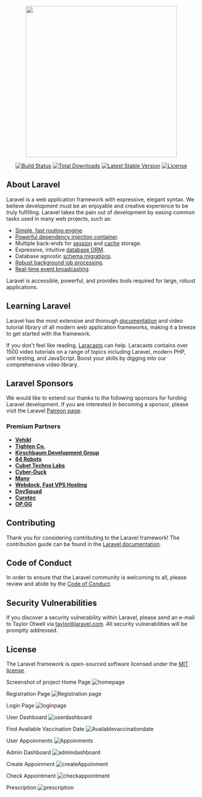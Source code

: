 <p align="center"><a href="https://laravel.com" target="_blank"><img src="https://raw.githubusercontent.com/laravel/art/master/logo-lockup/5%20SVG/2%20CMYK/1%20Full%20Color/laravel-logolockup-cmyk-red.svg" width="400"></a></p>

<p align="center">
<a href="https://travis-ci.org/laravel/framework"><img src="https://travis-ci.org/laravel/framework.svg" alt="Build Status"></a>
<a href="https://packagist.org/packages/laravel/framework"><img src="https://img.shields.io/packagist/dt/laravel/framework" alt="Total Downloads"></a>
<a href="https://packagist.org/packages/laravel/framework"><img src="https://img.shields.io/packagist/v/laravel/framework" alt="Latest Stable Version"></a>
<a href="https://packagist.org/packages/laravel/framework"><img src="https://img.shields.io/packagist/l/laravel/framework" alt="License"></a>
</p>

## About Laravel

Laravel is a web application framework with expressive, elegant syntax. We believe development must be an enjoyable and creative experience to be truly fulfilling. Laravel takes the pain out of development by easing common tasks used in many web projects, such as:

- [Simple, fast routing engine](https://laravel.com/docs/routing).
- [Powerful dependency injection container](https://laravel.com/docs/container).
- Multiple back-ends for [session](https://laravel.com/docs/session) and [cache](https://laravel.com/docs/cache) storage.
- Expressive, intuitive [database ORM](https://laravel.com/docs/eloquent).
- Database agnostic [schema migrations](https://laravel.com/docs/migrations).
- [Robust background job processing](https://laravel.com/docs/queues).
- [Real-time event broadcasting](https://laravel.com/docs/broadcasting).

Laravel is accessible, powerful, and provides tools required for large, robust applications.

## Learning Laravel

Laravel has the most extensive and thorough [documentation](https://laravel.com/docs) and video tutorial library of all modern web application frameworks, making it a breeze to get started with the framework.

If you don't feel like reading, [Laracasts](https://laracasts.com) can help. Laracasts contains over 1500 video tutorials on a range of topics including Laravel, modern PHP, unit testing, and JavaScript. Boost your skills by digging into our comprehensive video library.

## Laravel Sponsors

We would like to extend our thanks to the following sponsors for funding Laravel development. If you are interested in becoming a sponsor, please visit the Laravel [Patreon page](https://patreon.com/taylorotwell).

### Premium Partners

- **[Vehikl](https://vehikl.com/)**
- **[Tighten Co.](https://tighten.co)**
- **[Kirschbaum Development Group](https://kirschbaumdevelopment.com)**
- **[64 Robots](https://64robots.com)**
- **[Cubet Techno Labs](https://cubettech.com)**
- **[Cyber-Duck](https://cyber-duck.co.uk)**
- **[Many](https://www.many.co.uk)**
- **[Webdock, Fast VPS Hosting](https://www.webdock.io/en)**
- **[DevSquad](https://devsquad.com)**
- **[Curotec](https://www.curotec.com/services/technologies/laravel/)**
- **[OP.GG](https://op.gg)**

## Contributing

Thank you for considering contributing to the Laravel framework! The contribution guide can be found in the [Laravel documentation](https://laravel.com/docs/contributions).

## Code of Conduct

In order to ensure that the Laravel community is welcoming to all, please review and abide by the [Code of Conduct](https://laravel.com/docs/contributions#code-of-conduct).

## Security Vulnerabilities

If you discover a security vulnerability within Laravel, please send an e-mail to Taylor Otwell via [taylor@laravel.com](mailto:taylor@laravel.com). All security vulnerabilities will be promptly addressed.

## License

The Laravel framework is open-sourced software licensed under the [MIT license](https://opensource.org/licenses/MIT).

Screenshot of project
Home Page
![homepage](https://user-images.githubusercontent.com/69207728/135725957-20ce20a4-df79-4773-9c70-f9704089953a.png)

Registration Page
![Registration page](https://user-images.githubusercontent.com/69207728/135726146-e8cddeb1-5f37-4fb0-b931-2ea9042df5ea.jpg)

Login Page
![loginpage](https://user-images.githubusercontent.com/69207728/135639929-49412db2-7a91-4d9f-adeb-0381c64837f1.jpg)

User Dashboard
![userdashboard](https://user-images.githubusercontent.com/69207728/135726142-e42695c9-e10d-4118-ad57-b557bff37e60.png)

Find Available Vaccination Date
![Availablevaccinationdate](https://user-images.githubusercontent.com/69207728/135639991-00796cc1-369f-4107-8658-6aa769c5513e.jpg)

User Appoinments
![Appoinments](https://user-images.githubusercontent.com/69207728/135639996-ac3d2086-e652-4717-9ff2-634695a26d24.jpg)

Admin Dashboard
![admindashboard](https://user-images.githubusercontent.com/69207728/135640575-fa79004e-cca6-41db-b4e2-c45384ca6939.jpg)

Create Appoinment
![createAppoinment](https://user-images.githubusercontent.com/69207728/135640583-2a1931ff-c5c5-49be-bec8-39bbca766b20.jpg)

Check Appointment
![checkappointment](https://user-images.githubusercontent.com/69207728/135640595-fb8a5ba5-be3e-4da0-ba47-d8133c353152.jpg)

Prescription
![prescription](https://user-images.githubusercontent.com/69207728/135640608-1cf8deae-f7e7-422f-829b-a24acddd1b12.jpg)




